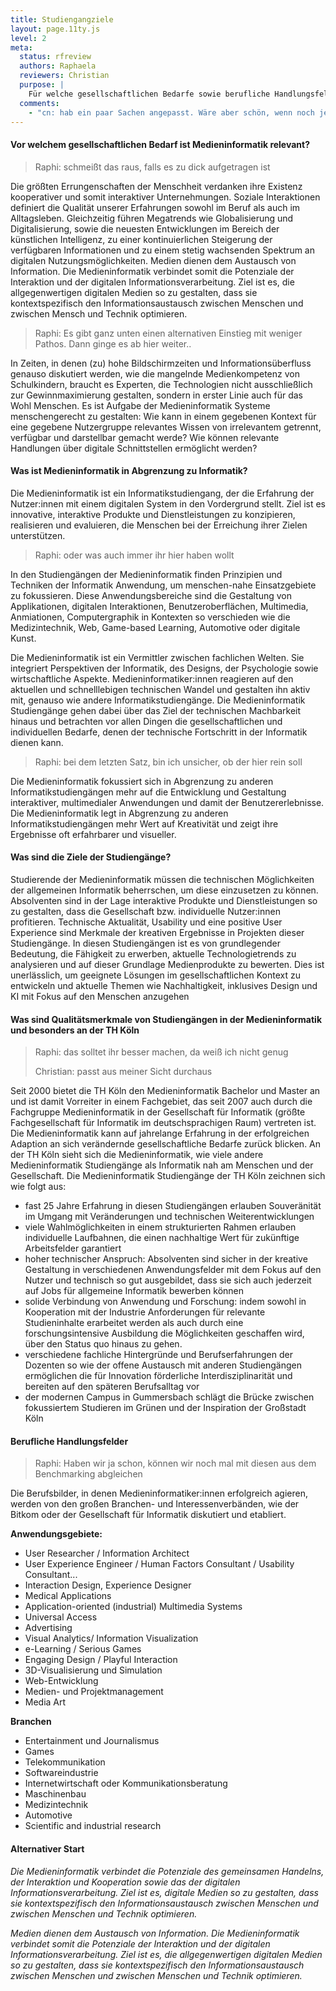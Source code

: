 ```yaml
---
title: Studiengangziele
layout: page.11ty.js
level: 2
meta:
  status: rfreview
  authors: Raphaela
  reviewers: Christian
  purpose: | 
    Für welche gesellschaftlichen Bedarfe sowie berufliche Handlungsfelder qualifiziert der Studiengang (Studiengangziele)?
  comments:
    - "cn: hab ein paar Sachen angepasst. Wäre aber schön, wenn noch jemand drüber lesen könnte."
---
```




#### Vor welchem gesellschaftlichen Bedarf ist Medieninformatik relevant?

> Raphi: schmeißt das raus, falls es zu dick aufgetragen ist

Die größten Errungenschaften der Menschheit verdanken ihre Existenz kooperativer und somit interaktiver Unternehmungen. Soziale Interaktionen definiert die Qualität unserer Erfahrungen sowohl im Beruf als auch im Alltagsleben. Gleichzeitig führen Megatrends wie Globalisierung und Digitalisierung, sowie die neuesten Entwicklungen im Bereich der künstlichen Intelligenz, zu einer kontinuierlichen Steigerung der verfügbaren Informationen und zu einem stetig wachsenden Spektrum an digitalen Nutzungsmöglichkeiten.
Medien dienen dem Austausch von Information. Die Medieninformatik verbindet somit die Potenziale der Interaktion und der digitalen Informationsverarbeitung. Ziel ist es, die allgegenwertigen digitalen Medien so zu gestalten, dass sie kontextspezifisch den Informationsaustausch zwischen Menschen und zwischen Mensch und Technik optimieren.

> Raphi: Es gibt ganz unten einen alternativen Einstieg mit weniger Pathos. Dann ginge es ab hier weiter..

In Zeiten, in denen (zu) hohe Bildschirmzeiten und Informationsüberfluss genauso diskutiert werden, wie die mangelnde Medienkompetenz von Schulkindern, braucht es Experten, die Technologien nicht ausschließlich zur Gewinnmaximierung gestalten, sondern in erster Linie auch für das Wohl Menschen. Es ist Aufgabe der Medieninformatik Systeme menschengerecht zu gestalten: Wie kann in einem gegebenen Kontext für eine gegebene Nutzergruppe relevantes Wissen von irrelevantem getrennt, verfügbar und darstellbar gemacht werde? Wie können relevante Handlungen über digitale Schnittstellen ermöglicht werden?

#### Was ist Medieninformatik in Abgrenzung zu Informatik?

Die Medieninformatik ist ein Informatikstudiengang, der die Erfahrung der Nutzer:innen mit einem digitalen System in den Vordergrund stellt. Ziel ist es innovative, interaktive Produkte und Dienstleistungen zu konzipieren, realisieren und evaluieren, die Menschen bei der Erreichung ihrer Zielen unterstützen.

>  Raphi: oder was auch immer ihr hier haben wollt

In den Studiengängen der Medieninformatik finden Prinzipien und Techniken der Informatik Anwendung, um menschen-nahe Einsatzgebiete zu fokussieren. Diese Anwendungsbereiche sind die Gestaltung von Applikationen, digitalen Interaktionen, Benutzeroberflächen, Multimedia, Anmiationen, Computergraphik in Kontexten so verschieden wie die Medizintechnik, Web, Game-based Learning, Automotive oder digitale Kunst.

Die Medieninformatik ist ein Vermittler zwischen fachlichen Welten. Sie integriert Perspektiven der Informatik, des Designs, der Psychologie sowie wirtschaftliche Aspekte. Medieninformatiker:innen reagieren auf den aktuellen und schnelllebigen technischen Wandel und gestalten ihn aktiv mit, genauso wie andere Informatikstudiengänge. Die Medieninformatik Studiengänge gehen dabei über das Ziel der technischen Machbarkeit hinaus und betrachten vor allen Dingen die gesellschaftlichen und individuellen Bedarfe, denen der technische Fortschritt in der Informatik dienen kann.

> Raphi:  bei dem letzten Satz, bin ich unsicher, ob der hier rein soll

Die Medieninformatik fokussiert sich in Abgrenzung zu anderen Informatikstudiengängen mehr auf die Entwicklung und Gestaltung interaktiver, multimedialer Anwendungen und damit der Benutzererlebnisse.  Die Medieninformatik legt in Abgrenzung zu anderen Informatikstudiengängen mehr Wert auf Kreativität und zeigt ihre Ergebnisse oft erfahrbarer und visueller.

#### Was sind die Ziele der Studiengänge?

Studierende der Medieninformatik müssen die technischen Möglichkeiten der allgemeinen Informatik beherrschen, um diese einzusetzen zu können. Absolventen sind in der Lage interaktive Produkte und Dienstleistungen so zu gestalten, dass die Gesellschaft bzw. individuelle Nutzer:innen profitieren. Technische Aktualität, Usability und eine positive User Experience sind Merkmale der kreativen Ergebnisse in Projekten dieser Studiengänge. In diesen Studiengängen ist es von grundlegender Bedeutung, die Fähigkeit zu erwerben, aktuelle Technologietrends zu analysieren und auf dieser Grundlage Medienprodukte zu bewerten. Dies ist unerlässlich, um geeignete Lösungen im gesellschaftlichen Kontext zu entwickeln und aktuelle Themen wie Nachhaltigkeit, inklusives Design und KI mit Fokus auf den Menschen anzugehen

#### Was sind Qualitätsmerkmale von Studiengängen in der Medieninformatik und besonders an der TH Köln

> Raphi: das solltet ihr besser machen, da weiß ich nicht genug
> 
> Christian: passt aus meiner Sicht durchaus 

Seit 2000 bietet die TH Köln den Medieninformatik Bachelor und Master an und ist damit Vorreiter in einem Fachgebiet, das seit 2007 auch durch die Fachgruppe Medieninformatik in der Gesellschaft für Informatik (größte Fachgesellschaft für Informatik im deutschsprachigen Raum) vertreten ist. Die Medieninformatik kann auf jahrelange Erfahrung in der erfolgreichen Adaption an sich verändernde gesellschaftliche Bedarfe zurück blicken. An der TH Köln sieht sich die Medieninformatik, wie viele andere Medieninformatik Studiengänge als Informatik nah am Menschen und der Gesellschaft. Die Medieninformatik Studiengänge der TH Köln zeichnen sich wie folgt aus:

- fast 25 Jahre Erfahrung in diesen Studiengängen erlauben Souveränität im Umgang mit Veränderungen und technischen Weiterentwicklungen
- viele Wahlmöglichkeiten in einem strukturierten Rahmen erlauben individuelle Laufbahnen, die einen nachhaltige Wert für zukünftige Arbeitsfelder garantiert
- hoher technischer Anspruch: Absolventen sind sicher in der kreative Gestaltung in verschiedenen Anwendungsfelder mit dem Fokus auf den Nutzer und technisch so gut ausgebildet, dass sie sich auch jederzeit auf Jobs für allgemeine Informatik bewerben können
- solide Verbindung von Anwendung und Forschung: indem sowohl in Kooperation mit der Industrie Anforderungen für relevante Studieninhalte erarbeitet werden als auch durch eine forschungsintensive Ausbildung die Möglichkeiten geschaffen wird, über den Status quo hinaus zu gehen.
- verschiedene fachliche Hintergründe und Berufserfahrungen der Dozenten so wie der offene Austausch mit anderen Studiengängen ermöglichen die für Innovation förderliche Interdisziplinarität und bereiten auf den späteren Berufsalltag vor
- der modernen Campus in Gummersbach schlägt die Brücke zwischen fokussiertem Studieren im Grünen und der Inspiration der Großstadt Köln

#### Berufliche Handlungsfelder

> Raphi: Haben wir ja schon, können wir noch mal mit diesen aus dem Benchmarking abgleichen

Die Berufsbilder, in denen Medieninformatiker:innen erfolgreich agieren, werden von den großen Branchen- und Interessenverbänden, wie der Bitkom oder der Gesellschaft für Informatik diskutiert und etabliert.

**Anwendungsgebiete:**

- User Researcher / Information Architect
- User Experience Engineer / Human Factors Consultant / Usability Consultant...
- Interaction Design, Experience Designer
- Medical Applications
- Application-oriented (industrial) Multimedia Systems
- Universal Access
- Advertising
- Visual Analytics/ Information Visualization
- e-Learning / Serious Games
- Engaging Design / Playful Interaction
- 3D-Visualisierung und Simulation
- Web-Entwicklung
- Medien- und Projektmanagement
- Media Art

**Branchen**

- Entertainment und Journalismus
- Games
- Telekommunikation
- Softwareindustrie
- Internetwirtschaft oder Kommunikationsberatung
- Maschinenbau
- Medizintechnik
- Automotive
- Scientific and industrial research

#### Alternativer Start

*Die Medieninformatik verbindet die Potenziale des gemeinsamen Handelns, der Interaktion und Kooperation sowie das der digitalen Informationsverarbeitung. Ziel ist es, digitale Medien so zu gestalten, dass sie kontextspezifisch den Informationsaustausch zwischen Menschen und zwischen Menschen und Technik optimieren.*

*Medien dienen dem Austausch von Information. Die Medieninformatik verbindet somit die Potenziale der Interaktion und der digitalen Informationsverarbeitung. Ziel ist es, die allgegenwertigen digitalen Medien so zu gestalten, dass sie kontextspezifisch den Informationsaustausch zwischen Menschen und zwischen Menschen und Technik optimieren.*

